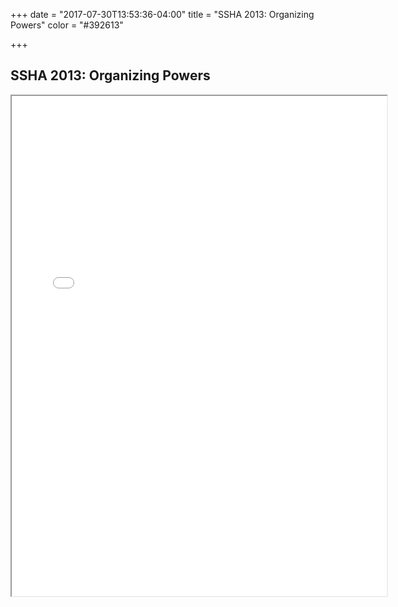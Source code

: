 +++
date = "2017-07-30T13:53:36-04:00"
title = "SSHA 2013: Organizing Powers"
color = "#392613"

+++

## SSHA 2013: Organizing Powers

<iframe src="/files/SSHA Program 2013.pdf" width="600px" height="800px">
